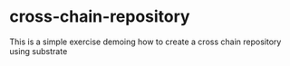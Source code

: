 # cross-chain-repository
This is a simple exercise demoing how to create a cross chain repository using substrate
